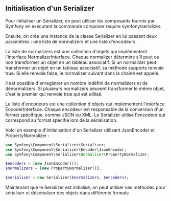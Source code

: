 ## Initialisation d'un Serializer

Pour initialiser un Serializer, on peut utiliser les composants fournis par Symfony en exécutant la commande composer
require symfony/serializer.

Ensuite, on crée une instance de la classe Serializer en lui passant deux paramètres : une liste de normalizers et une
liste d'encodeurs.

La liste de normalizers est une collection d'objets qui implémentent l'interface NormalizerInterface. Chaque normalizer
détermine s'il peut ou non transformer un objet en un tableau associatif. Si un normalizer peut transformer un objet en
un tableau associatif, sa méthode supports renvoie true. Si elle renvoie false, le normalizer suivant dans la chaîne est
appelé.

Il est possible d'enregistrer un nombre indéfini de normalizers et de dénormalizers. Si plusieurs normalizers peuvent
transformer le même objet, c'est le premier qui renvoie true qui est utilisé.

La liste d'encodeurs est une collection d'objets qui implémentent l'interface EncoderInterface. Chaque encodeur est
responsable de la conversion d'un format spécifique, comme JSON ou XML. Le Serializer utilise l'encodeur qui correspond
au format spécifié lors de la sérialisation.

Voici un exemple d'initialisation d'un Serializer utilisant JsonEncoder et PropertyNormalizer :

```php
use Symfony\Component\Serializer\Serializer;
use Symfony\Component\Serializer\Encoder\JsonEncoder;
use Symfony\Component\Serializer\Normalizer\PropertyNormalizer;

$encoders = [new JsonEncoder()];
$normalizers = [new PropertyNormalizer()];

$serializer = new Serializer($normalizers, $encoders);
```

Maintenant que le Serializer est initialisé, on peut utiliser ses méthodes pour sérialiser et désérialiser des objets
dans différents formats